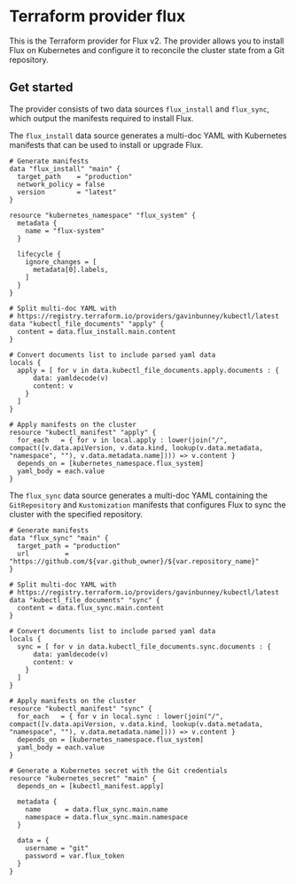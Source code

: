 # Terraform provider flux

This is the Terraform provider for Flux v2. The provider allows you to install Flux on Kubernetes
and configure it to reconcile the cluster state from a Git repository.

## Get started

The provider consists of two data sources `flux_install` and `flux_sync`, which output the manifests
required to install Flux.

The `flux_install` data source generates a multi-doc YAML with Kubernetes manifests that can be used to install or upgrade Flux.

```hcl
# Generate manifests
data "flux_install" "main" {
  target_path    = "production"
  network_policy = false
  version        = "latest"
}

resource "kubernetes_namespace" "flux_system" {
  metadata {
    name = "flux-system"
  }

  lifecycle {
    ignore_changes = [
      metadata[0].labels,
    ]
  }
}

# Split multi-doc YAML with
# https://registry.terraform.io/providers/gavinbunney/kubectl/latest
data "kubectl_file_documents" "apply" {
  content = data.flux_install.main.content
}

# Convert documents list to include parsed yaml data
locals {
  apply = [ for v in data.kubectl_file_documents.apply.documents : {
      data: yamldecode(v)
      content: v
    }
  ]
}

# Apply manifests on the cluster
resource "kubectl_manifest" "apply" {
  for_each   = { for v in local.apply : lower(join("/", compact([v.data.apiVersion, v.data.kind, lookup(v.data.metadata, "namespace", ""), v.data.metadata.name]))) => v.content }
  depends_on = [kubernetes_namespace.flux_system]
  yaml_body = each.value
}
```

The `flux_sync` data source generates a multi-doc YAML containing the `GitRepository` and `Kustomization`
manifests that configures Flux to sync the cluster with the specified repository.

```hcl
# Generate manifests
data "flux_sync" "main" {
  target_path = "production"
  url         = "https://github.com/${var.github_owner}/${var.repository_name}"
}

# Split multi-doc YAML with
# https://registry.terraform.io/providers/gavinbunney/kubectl/latest
data "kubectl_file_documents" "sync" {
  content = data.flux_sync.main.content
}

# Convert documents list to include parsed yaml data
locals {
  sync = [ for v in data.kubectl_file_documents.sync.documents : {
      data: yamldecode(v)
      content: v
    }
  ]
}

# Apply manifests on the cluster
resource "kubectl_manifest" "sync" {
  for_each   = { for v in local.sync : lower(join("/", compact([v.data.apiVersion, v.data.kind, lookup(v.data.metadata, "namespace", ""), v.data.metadata.name]))) => v.content }
  depends_on = [kubernetes_namespace.flux_system]
  yaml_body = each.value
}

# Generate a Kubernetes secret with the Git credentials
resource "kubernetes_secret" "main" {
  depends_on = [kubectl_manifest.apply]

  metadata {
    name      = data.flux_sync.main.name
    namespace = data.flux_sync.main.namespace
  }

  data = {
    username = "git"
    password = var.flux_token
  }
}
```

